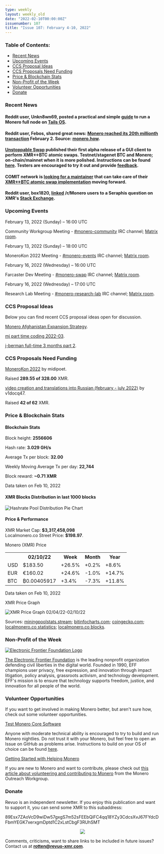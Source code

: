 ```yaml
---
type: weekly
layout: weekly_old
date: "2022-02-10T00:00:00Z"
issuenumber: 107
title: "Issue 107: February 4-10, 2022"
---
```


<h3>Table of Contents:</h3>
<ul class="contents">
    <li><a href="#news">Recent News</a></li>
    <li><a href="#events">Upcoming Events</a></li>
    <li><a href="#ideas">CCS Proposal Ideas</a></li>
    <li><a href="#proposals">CCS Proposals Need Funding</a></li>
    <li><a href="#stats">Price & Blockchain Stats</a></li>
    <li><a href="#merchant">Non-Profit of the Week</a></li>
    <li><a href="#volunteer">Volunteer Opportunities</a></li>
    <li><a href="#donate">Donate</a></li>
</ul>

<h3 id="news">Recent News</h3>

<div class="newsbyte">
    <h4>Reddit user, Unkn8wn69, posted a practical and simple <a href="https://teddit.adminforge.de/r/Monero/comments/sljq4z/how_to_run_a_monero_full_node_on_tails_guide/" target="_blank">guide</a> to run a Monero full node on <a href="https://tails.boum.org/" target="_blank">Tails OS</a>.</h4>
</div>

<div class="newsbyte">
    <h4>Reddit user, Febos, shared great news: <a href="https://teddit.adminforge.de/r/Monero/comments/sltnyx/happy_20th_millionth_transaction_monero/" target="_blank">Monero reached its 20th millionth transaction</a> February 2. Source: <a href="https://www.monero.how/" target="_blank">monero.how</a>.</h4>
</div>

<div class="newsbyte">
    <h4><a href="https://ccs.getmonero.org/proposals/binarybaron-unstoppableswap.html" target="_blank">Unstoppable Swap</a> published their first alpha release of a GUI client to perform XMR<->BTC atomic swaps. Testnet/stagenet BTC and Monero; on-chain/mainnet when it is more polished. Instructions can be found <a href="https://github.com/UnstoppableSwap/unstoppableswap-gui/blob/main/docs/SWAP_TESTNET.md" target="_blank">here</a>. Testers are encouraged to try it out and provide <a href="https://unstoppableswap.aidaform.com/feedback" target="_blank">feedback</a>.</h4>
</div>

<div class="newsbyte">
    <h4>COMIT network is <a href="https://comit.network/blog/2022/02/07/xmr-btc-looking-for-maintainer/" target="_blank">looking for a maintainer</a> that can take care of their <a href="https://github.com/comit-network/xmr-btc-swap/" target="_blank">XMR<->BTC atomic swap implementation</a> moving forward.</h4>
</div>

<div class="newsbyte">
    <h4>Reddit user, box1820, <a href="https://teddit.adminforge.de/r/Monero/comments/smtc0w/pros_and_cons_of_moneros_potential_seraphis/" target="_blank">linked</a> /r/Monero users to a Seraphis question on XMR's <a href="https://monero.stackexchange.com/questions/13494/pros-and-cons-of-moneros-potential-seraphis-protocol-upgrade" target="_blank">Stack Exchange</a>.</h4>
</div>

<h3 id="events">Upcoming Events</h3>

<div class="event">
    <p class="date" markdown="1">February 13, 2022 (Sunday) – 16:00 UTC</p>
    <p markdown="1">Community Workgroup Meeting - <a href="irc://irc.libera.chat/#monero-community" target="_blank">#monero-community</a> IRC channel; <a href="https://matrix.to/#/#monero-community:monero.social" target="_blank">Matrix room</a>.</p>
</div>

<div class="event">
    <p class="date" markdown="1">February 13, 2022 (Sunday) – 18:00 UTC</p>
    <p markdown="1">MoneroKon 2022 Meeting - <a href="irc://irc.libera.chat/#monero-events" target="_blank">#monero-events</a> IRC channel; <a href="https://matrix.to/#/#monero-events:monero.social" target="_blank">Matrix room</a>.</p>
</div>

<div class="event">
    <p class="date" markdown="1">February 16, 2022 (Wednesday) – 16:00 UTC</p>
    <p markdown="1">Farcaster Dev Meeting - <a href="irc://irc.libera.chat/#monero-swap" target="_blank">#monero-swap</a> IRC channel; <a href="https://matrix.to/#/#monero-swap:monero.social" target="_blank">Matrix room</a>.</p>
</div>

<div class="event">
    <p class="date" markdown="1">February 16, 2022 (Wednesday) – 17:00 UTC</p>
    <p markdown="1">Research Lab Meeting - <a href="irc://irc.libera.chat/#monero-research-lab" target="_blank">#monero-research-lab</a> IRC channel; <a href="https://matrix.to/#/#monero-research-lab:monero.social" target="_blank">Matrix room</a>.</p>
</div>

<h3 id="ideas">CCS Proposal Ideas</h3>

<p>Below you can find recent CCS proposal ideas open for discussion.</p>

<div class="proposal">
<p><a href="https://repo.getmonero.org/monero-project/ccs-proposals/-/merge_requests/282" target="_blank">Monero Afghanistan Expansion Strategy</a>.</p>
</div>

<div class="proposal">
<p><a href="https://repo.getmonero.org/monero-project/ccs-proposals/-/merge_requests/283" target="_blank">mj part time coding 2022-03</a>.</p>
</div>

<div class="proposal">
<p><a href="https://repo.getmonero.org/monero-project/ccs-proposals/-/merge_requests/285" target="_blank">j-berman full-time 3 months part 2</a>.</p>
</div>

<h3 id="proposals">CCS Proposals Need Funding</h3>

<div class="proposal">
    <p><a href="https://ccs.getmonero.org/proposals/MoneroKon-2022-CCS.html" target="_blank">MoneroKon 2022</a> by midipoet.</p>
    <p>Raised <b>289.55 of 328.00</b> XMR.</p>
</div>

<div class="proposal">
    <p><a href="https://ccs.getmonero.org/proposals/v1docq47-video-creation-and-translations-into-russian-(february-july-2022).html" target="_blank">video creation and translations into Russian (february - july 2022)</a> by v1docq47.</p>
    <p>Raised <b>42 of 62</b> XMR.</p>
</div>

<h3 id="stats">Price & Blockchain Stats</h3>

<h4 class="stat">Blockchain Stats</h4>

<div class="bcstats">
    <p>Block height: <b>2556606</b></p>
    <p>Hash rate: <b>3.029 GH/s</b></p>
    <p>Average Tx per block: <b>32.00</b></p>
    <p>Weekly Moving Average Tx per day: <b>22,744</b></p>
    <p>Block reward: <b>~0.71 XMR</b></p>
</div>
<p class="note">Data taken on Feb 10, 2022</p>

<h4 class="stat">XMR Blocks Distribution in last 1000 blocks</h4>
<p><img src="/img/hashrate-pool-distribution-0210.png" alt="Hashrate Pool Distribution Pie Chart"/></p>

<h4 class="stat" id="price-stat">Price & Performance</h4>

<div class="price-intro">XMR Market Cap: <b>$3,317,458,098</b><br/>Localmonero.co Street Price: <b>$198.97</b>.</div>

<p class="table-title">Monero (XMR) Price</p>
<table class="price-table">
  <tr class="row1">
    <th></th>
    <th>02/10/22</th>
    <th>Week</th>
    <th>Month</th>
    <th>Year</th>
  </tr>
  <tr>
    <td data-th="XMR to">USD</td>
    <td data-th="02/10/22">$183.50</td>
    <td data-th="Week" class="green">+26.5%</td>
    <td data-th="Month" class="green">+0.2%</td>
    <td data-th="Year" class="green">+8.6%</td>
  </tr>
  <tr class="row3">
    <td data-th="XMR to">EUR</td>
    <td data-th="02/10/22">€160.02</td>
    <td data-th="Week" class="green">+24.6%</td>
    <td data-th="Month" class="red">-1.0%</td>
    <td data-th="Year" class="green">+14.7%</td>
  </tr>
  <tr>
    <td data-th="XMR to">BTC</td>
    <td data-th="02/10/22">₿0.00405917</td>
    <td data-th="Week" class="green">+3.4%</td>
    <td data-th="Month" class="red">-7.3%</td>
    <td data-th="Year" class="green">+11.8%</td>
  </tr>
</table>
<p class="note">Data taken on Feb 10, 2022</p>

<p class="table-title">XMR Price Graph</p>

![XMR Price Graph 02/04/22-02/10/22](/img/weekly-chart-0210.png "XMR Price Graph 02/04/22-02/10/22") 

Sources: <a href="https://miningpoolstats.stream/monero" target="_blank">miningpoolstats.stream</a>; <a href="https://bitinfocharts.com/monero/" target="_blank">bitinfocharts.com</a>; <a href="https://www.coingecko.com/en/coins/monero" target="_blank">coingecko.com</a>; <a href="https://localmonero.co/statistics" target="_blank">localmonero.co statistics</a>; <a href="https://localmonero.co/blocks" target="_blank">localmonero.co blocks</a>.

<h3 id="merchant">Non-Profit of the Week</h3>

<a href="https://www.eff.org/" target="_blank"><img src="/img/eff-logo.png" alt="Electronic Frontier Foundation Logo" class="merchant-img" id="eff"></a>

<a href="https://www.eff.org/about" target="_blank">The Electronic Frontier Foundation</a> is the leading nonprofit organization defending civil liberties in the digital world. Founded in 1990, EFF champions user privacy, free expression, and innovation through impact litigation, policy analysis, grassroots activism, and technology development. EFF's mission is to ensure that technology supports freedom, justice, and innovation for all people of the world.

<h3 id="volunteer">Volunteer Opportunities</h3>

<p>If you want to get involved in making Monero better, but aren't sure how, check out some volunteer opportunities.</p>

<div class="newsbyte">
    <p class="date"><a href="https://github.com/monero-project/monero" target="_blank">Test Monero Core Software</a></p>
    <p>Anyone with moderate technical ability is encouraged to try to build and run Monero nightlies. Do not trust it with your Monero, but feel free to open an Issue on GitHub as problems arise. Instructions to build on your OS of choice can be found <a href="https://github.com/monero-project/monero#compiling-monero-from-source" target="_blank">here</a>. </p>
</div>

<div class="newsbyte">
    <p class="date"><a href="https://github.com/monero-project/monero" target="_blank">Getting Started with Helping Monero</a></p>
    <p>If you are new to Monero and want to contribute, please check out <a href="https://www.monerooutreach.org/stories/getting-started-helping-monero.php" target="_blank">this article about volunteering and contributing to Monero</a> from the Monero Outreach Workgroup. </p>
</div>

<h3 id="donate">Donate</h3>

<p markdown="1">Revuo is an independent newsletter. If you enjoy this publication and want to support it, you can send some XMR to this subaddress:</p>

<p class="address" markdown="1">89Esx7ZAoVcD9wiDw57gxgS7m52sFEEbQiFC4qq18YZy3CdcsXvJ67FYdcDFbmYEGK7xerxgmDptd1C2xLstCbgF3RUhSMT</p>

<p><center><a href="monero:89Esx7ZAoVcD9wiDw57gxgS7m52sFEEbQiFC4qq18YZy3CdcsXvJ67FYdcDFbmYEGK7xerxgmDptd1C2xLstCbgF3RUhSMT" class="qr"><img src="/img/donate-monero.jpg" style="max-width: 200px;"/></a></center></p>

Comments, criticisms, want to share links to be included in future issues? Contact us at **rotten@revuo-xmr.com**.